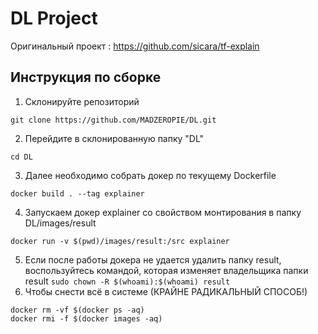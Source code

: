 # DL Project

Оригинальный проект : https://github.com/sicara/tf-explain


## Инструкция по сборке

1. Склонируйте репозиторий
```
git clone https://github.com/MADZEROPIE/DL.git
```
2. Перейдите в склонированную папку "DL"
```
cd DL
```
3. Далее необходимо собрать докер по текущему Dockerfile
```
docker build . --tag explainer
```
4. Запускаем докер explainer со свойством монтирования в папку DL/images/result

```
docker run -v $(pwd)/images/result:/src explainer
```
5. Если поcле работы докера не удается удалить папку result, воспользуйтесь командой, которая изменяет владельщика папки result
`sudo chown -R $(whoami):$(whoami) result`
6. Чтобы снести всё в системе (КРАЙНЕ РАДИКАЛЬНЫЙ СПОСОБ!)
```
docker rm -vf $(docker ps -aq)
docker rmi -f $(docker images -aq)
```
